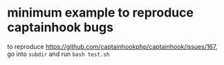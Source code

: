 # minimum example to reproduce captainhook bugs

to reproduce https://github.com/captainhookphp/captainhook/issues/167, go into `subdir` and run `bash test.sh`
